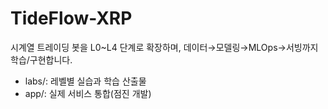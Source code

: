 # TideFlow-XRP
시계열 트레이딩 봇을 L0~L4 단계로 확장하며, 데이터→모델링→MLOps→서빙까지 학습/구현합니다.
- labs/: 레벨별 실습과 학습 산출물
- app/: 실제 서비스 통합(점진 개발)